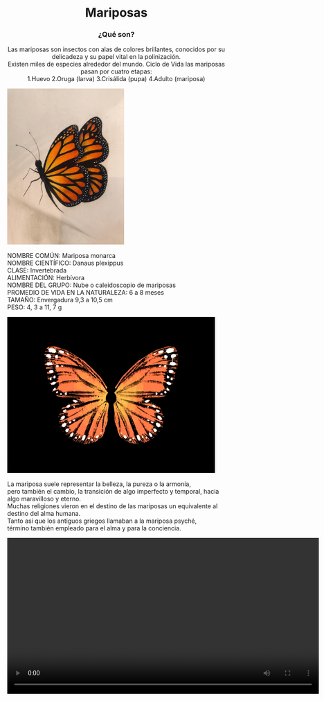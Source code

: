 
<!DOCTYPE html>
<html lang="en">
<head>
    <link rel="icon" type="image/x-icon" href="icono.jpg">
    <meta charset="UTF-8">
    <meta name="viewport" content="width=device-width, initial-scale=1.0">

</head>
<body>
    <center>
        <h1>Mariposas</h1>
        <h3>¿Qué son?</h3>
    <p>Las mariposas son insectos con alas de colores brillantes,
    conocidos por su delicadeza y su papel vital en la polinización.<br>
    Existen miles de especies alrededor del mundo.
    Ciclo de Vida
    las mariposas pasan por cuatro etapas:<br>
    1.Huevo
    2.Oruga (larva)
    3.Crisálida (pupa)
    4.Adulto (mariposa)</p>
 </center>
 <div class="izq"><img src="map.jpeg" alt="animal" weight="400" height="360"></div>
<div class="center"><p>NOMBRE COMÚN: Mariposa monarca<br>NOMBRE CIENTÍFICO: Danaus plexippus<br>CLASE: Invertebrada<br>ALIMENTACIÓN: Herbívora<br>NOMBRE DEL GRUPO: Nube o caleidoscopio de mariposas<br>PROMEDIO DE VIDA EN LA NATURALEZA: 6 a 8 meses<br>TAMAÑO: Envergadura 9,3 a 10,5 cm<br>PESO: 4, 3 a 11, 7 g</p>
    <img src="posa.gif" alt="viv"></div>
    <div class="der"><p>La mariposa suele representar la belleza, la pureza o la armonía,<br> pero también el cambio, la transición de algo imperfecto y temporal, hacia algo maravilloso y eterno.<br> Muchas religiones vieron en el destino de las mariposas un equivalente al destino del alma humana.<br> Tanto así que los antiguos griegos llamaban a la mariposa psyché, <br>término también empleado para el alma y para la conciencia.</p>
    <video src="mapvid.mp4" alt="vid" weight="400" height="360"></video></div>
</body>
</html>  